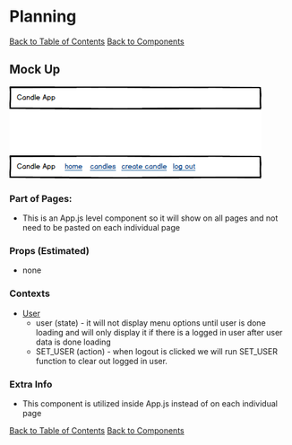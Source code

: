 # Planning

[Back to Table of Contents](../../TABLE_OF_CONTENTS.md)
[Back to Components](../README.md)

## Mock Up

![NavBar Component](./NavBar.png  "NavBar Component Mock Up")

### Part of Pages:

* This is an App.js level component so it will show on all pages and not need to be pasted on each individual page

### Props (Estimated)

* none

### Contexts

* [User](../../Stores/User/README.md)
    * user (state) - it will not display menu options until user is done loading and will only display it if there is a logged in user after user data is done loading
    * SET_USER (action) - when logout is clicked we will run SET_USER function to clear out logged in user.

### Extra Info

* This component is utilized inside App.js instead of on each individual page

[Back to Table of Contents](../../TABLE_OF_CONTENTS.md)
[Back to Components](../README.md)